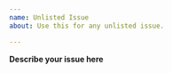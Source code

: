 ```yaml
---
name: Unlisted Issue
about: Use this for any unlisted issue.

---
```


**Describe your issue here**
